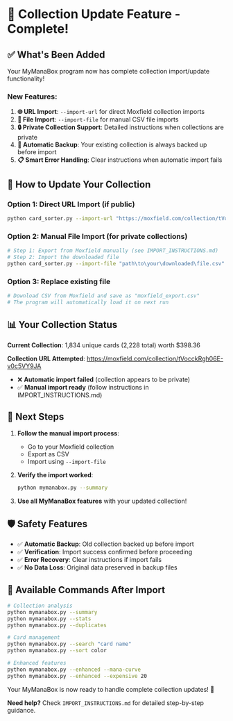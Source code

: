# 🎯 Collection Update Feature - Complete!

## ✅ **What's Been Added**

Your MyManaBox program now has complete collection import/update functionality!

### New Features:
1. **🌐 URL Import**: `--import-url` for direct Moxfield collection imports
2. **📁 File Import**: `--import-file` for manual CSV file imports  
3. **🔒 Private Collection Support**: Detailed instructions when collections are private
4. **💾 Automatic Backup**: Your existing collection is always backed up before import
5. **📋 Smart Error Handling**: Clear instructions when automatic import fails

## 🚀 **How to Update Your Collection**

### Option 1: Direct URL Import (if public)
```bash
python card_sorter.py --import-url "https://moxfield.com/collection/tVocckRgh06E-v0c5VY9JA"
```

### Option 2: Manual File Import (for private collections)
```bash
# Step 1: Export from Moxfield manually (see IMPORT_INSTRUCTIONS.md)
# Step 2: Import the downloaded file
python card_sorter.py --import-file "path\to\your\downloaded\file.csv"
```

### Option 3: Replace existing file
```bash
# Download CSV from Moxfield and save as "moxfield_export.csv"
# The program will automatically load it on next run
```

## 📊 **Your Collection Status**

**Current Collection**: 1,834 unique cards (2,228 total) worth $398.36

**Collection URL Attempted**: https://moxfield.com/collection/tVocckRgh06E-v0c5VY9JA
- ❌ **Automatic import failed** (collection appears to be private)
- ✅ **Manual import ready** (follow instructions in IMPORT_INSTRUCTIONS.md)

## 🔧 **Next Steps**

1. **Follow the manual import process**:
   - Go to your Moxfield collection
   - Export as CSV
   - Import using `--import-file`

2. **Verify the import worked**:
   ```bash
   python mymanabox.py --summary
   ```

3. **Use all MyManaBox features** with your updated collection!

## 🛡️ **Safety Features**

- ✅ **Automatic Backup**: Old collection backed up before import
- ✅ **Verification**: Import success confirmed before proceeding  
- ✅ **Error Recovery**: Clear instructions if import fails
- ✅ **No Data Loss**: Original data preserved in backup files

## 📝 **Available Commands After Import**

```bash
# Collection analysis
python mymanabox.py --summary
python mymanabox.py --stats
python mymanabox.py --duplicates

# Card management  
python mymanabox.py --search "card name"
python mymanabox.py --sort color

# Enhanced features
python mymanabox.py --enhanced --mana-curve
python mymanabox.py --enhanced --expensive 20
```

Your MyManaBox is now ready to handle complete collection updates! 🎉

**Need help?** Check `IMPORT_INSTRUCTIONS.md` for detailed step-by-step guidance.
